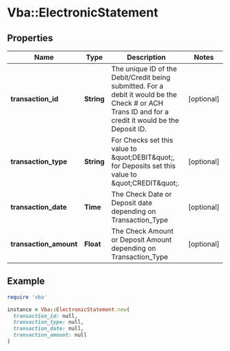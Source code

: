 # Vba::ElectronicStatement

## Properties

| Name | Type | Description | Notes |
| ---- | ---- | ----------- | ----- |
| **transaction_id** | **String** | The unique ID of the Debit/Credit being submitted.  For a debit it would be the Check # or ACH Trans ID and for a credit it would be the Deposit ID. | [optional] |
| **transaction_type** | **String** | For Checks set this value to \&quot;DEBIT\&quot;, for Deposits set this value to \&quot;CREDIT\&quot;. | [optional] |
| **transaction_date** | **Time** | The Check Date or Deposit date depending on Transaction_Type | [optional] |
| **transaction_amount** | **Float** | The Check Amount or Deposit Amount depending on Transaction_Type | [optional] |

## Example

```ruby
require 'vba'

instance = Vba::ElectronicStatement.new(
  transaction_id: null,
  transaction_type: null,
  transaction_date: null,
  transaction_amount: null
)
```

